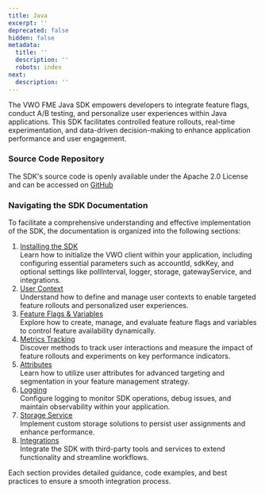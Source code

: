```yaml
---
title: Java
excerpt: ''
deprecated: false
hidden: false
metadata:
  title: ''
  description: ''
  robots: index
next:
  description: ''
---
```

The VWO FME Java SDK empowers developers to integrate feature flags, conduct A/B testing, and personalize user experiences within Java applications. This SDK facilitates controlled feature rollouts, real-time experimentation, and data-driven decision-making to enhance application performance and user engagement.

### Source Code Repository

The SDK's source code is openly available under the Apache 2.0 License and can be accessed on [GitHub](https://github.com/wingify/vwo-fme-java-sdk)

### Navigating the SDK Documentation

To facilitate a comprehensive understanding and effective implementation of the SDK, the documentation is organized into the following sections:

1. [Installing the SDK](doc:fme-java-install)\
   Learn how to initialize the VWO client within your application, including configuring essential parameters such as accountId, sdkKey, and optional settings like pollInterval, logger, storage, gatewayService, and integrations.
2. [User Context](doc:fme-java-context)\
   Understand how to define and manage user contexts to enable targeted feature rollouts and personalized user experiences.
3. [Feature Flags & Variables](doc:fme-node-flags)\
   Explore how to create, manage, and evaluate feature flags and variables to control feature availability dynamically.
4. [Metrics Tracking](doc:fme-java-metrics-tracking)\
   Discover methods to track user interactions and measure the impact of feature rollouts and experiments on key performance indicators.
5. [Attributes](doc:fme-node-attributes)\
   Learn how to utilize user attributes for advanced targeting and segmentation in your feature management strategy.
6. [Logging](doc:fme-java-logging)\
   Configure logging to monitor SDK operations, debug issues, and maintain observability within your application.
7. [Storage Service](doc:fme-java-storage)\
   Implement custom storage solutions to persist user assignments and enhance performance.
8. [Integrations](doc:fme-java-integrations)\
   Integrate the SDK with third-party tools and services to extend functionality and streamline workflows.

Each section provides detailed guidance, code examples, and best practices to ensure a smooth integration process.